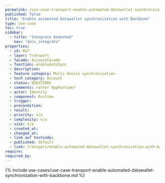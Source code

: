```yaml
---
permalink: /use-case-transport-enable-automated-datawallet-synchronization-with-backbone
published: false
title: "Enable automated Datawallet synchronization with Backbone"
type: use-case
toc: true
sidebar:
  - title: "Integrate Enmeshed"
    nav: "docs_integrate"
properties:
  - id: RU7
  - layer: Transport
  - facade: AccountFacade
  - function: enableAutoSync
  - description:
  - feature category: Multi-device synchronization
  - tech category: Account
  - status: QUESTIONS
  - comments: rather AppRuntime?
  - actor: Identity
  - component: Runtime
  - trigger:
  - precondition:
  - result:
  - priority: n/a
  - complexity: n/a
  - size: n/a
  - created_at:
  - changed_at:
  - link auf testcode:
  - published: default
  - link: transport/enable-automated-datawallet-synchronization-with-backbone
require:
required_by:
---
```


{% include use-cases/use-case-transport-enable-automated-datawallet-synchronization-with-backbone.md %}
